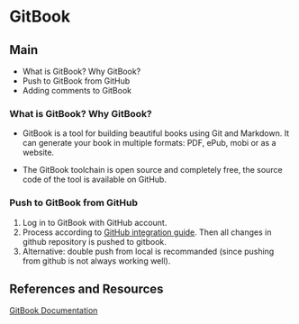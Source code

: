 # GitBook
## Main
- What is GitBook? Why GitBook?
- Push to GitBook from GitHub
- Adding comments to GitBook

### What is GitBook? Why GitBook?
- GitBook is a tool for building beautiful books using Git and Markdown. It can generate your book in multiple formats: PDF, ePub, mobi or as a website.

- The GitBook toolchain is open source and completely free, the source code of the tool is available on GitHub. 

### Push to GitBook from GitHub
1. Log in to GitBook with GitHub account.
2. Process according to [GitHub integration guide](http://help.gitbook.com/github/index.html). Then all changes in github repository is pushed to gitbook.
3. Alternative: double push from local is recommanded (since pushing from github is not always working well).


## References and Resources
[GitBook Documentation](http://help.gitbook.com/)
